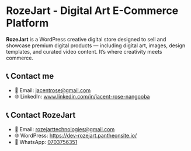 # RozeJart - Digital Art E-Commerce Platform

**RozeJart** is a WordPress creative digital store designed to sell and showcase premium digital products — including digital art, images, design templates, and curated video content. It’s where creativity meets commerce.

## 📞 Contact me

- 📧 Email: jacentrose@gmail.com
- 🌐 LinkedIn: www.linkedin.com/in/jacent-rose-nangooba

## 📞 Contact RozeJart

- 📧 Email: rozejarttechnologies@gmail.com
- 🌐 WordPress: https://dev-rozejart.pantheonsite.io/
- 📱 WhatsApp: [0703756351](https://wa.me/256703756351)
